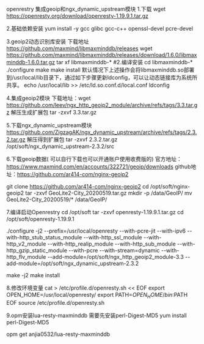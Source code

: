 <!--
 * @Description: 
 * @Author: chonphile
 * @Github: https://github.com/oraclephile
 * @Date: 2023-10-26 20:33:58
 * @FilePath: /openrestyLua/openrestry 集成geoip和ngx_dynamic_upstream模块.md
 * @LastEditors: chonphile
 * @LastEditTime: 2023-10-26 20:34:22
-->
openrestry 集成geoip和ngx_dynamic_upstream模块
1.下载
wget https://openresty.org/download/openresty-1.19.9.1.tar.gz

2.基础依赖安装
yum install -y gcc glibc gcc-c++ openssl-devel pcre-devel

3.geoip2动态识别库安装
下载地址
https://github.com/maxmind/libmaxminddb/releases
wget https://github.com/maxmind/libmaxminddb/releases/download/1.6.0/libmaxminddb-1.6.0.tar.gz
tar xf libmaxminddb-*
#2.编译安装
cd libmaxminddb-*
./configure 
make 
make install
默认情况下上述操作会将libmaxminddb.so部署到/usr/local/lib目录下，通过如下步骤更新ldconfig，可以让动态链接库为系统所共享。
echo /usr/local/lib >> /etc/ld.so.conf.d/local.conf
ldconfig


4.集成geoip2模块
下载地址：wget https://github.com/leev/ngx_http_geoip2_module/archive/refs/tags/3.3.tar.gz
解压生成扩展包
tar -zxvf 3.3.tar.gz

5.下载ngx_dynamic_upstream模块
https://github.com/ZigzagAK/ngx_dynamic_upstream/archive/refs/tags/2.3.2.tar.gz
解压得到扩展包
tar -zxvf 2.3.2.tar.gz
/opt/soft/ngx_dynamic_upstream-2.3.2/src


6.下载geoip数据( 可以自行下载也可以开通账户使用收费版的)
官方地址：https://www.maxmind.com/en/accounts/322721/geoip/downloads
github地址：https://github.com/ar414-com/nginx-geoip2

git clone https://github.com/ar414-com/nginx-geoip2
cd /opt/soft/nginx-geoip2
tar -zxvf GeoLite2-City_20200519.tar.gz
mkdir -p /data/GeoIP/
mv GeoLite2-City_20200519/* /data/GeoIP/

7.编译启动Openrestry
cd /opt/soft
tar -zxvf openresty-1.19.9.1.tar.gz
cd /opt/soft/openresty-1.19.9.1

./configure -j2 --prefix=/usr/local/openresty --with-pcre-jit --with-ipv6 --with-http_stub_status_module --with-http_ssl_module --with-http_v2_module --with-http_realip_module --with-http_sub_module --with-http_gzip_static_module --with-pcre --with-stream=dynamic --with-http_flv_module --add-module=/opt/soft/ngx_http_geoip2_module-3.3 --add-module=/opt/soft/ngx_dynamic_upstream-2.3.2


make -j2
make install



8.修改环境变量
cat > /etc/profile.d/openresty.sh << EOF
export OPEN_HOME=/usr/local/openresty/
export PATH=$OPEN_HOME/bin:$PATH
EOF
source /etc/profile.d/openresty.sh

9.opm安装lua-resty-maxminddb
需要先安装perl-Digest-MD5
yum install perl-Digest-MD5

opm get anjia0532/lua-resty-maxminddb
